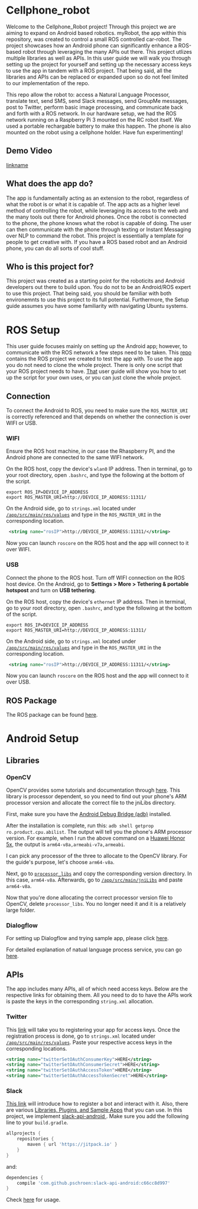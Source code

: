 # Cellphone_robot

Welcome to the Cellphone_Robot project! Through this project we are aiming to expand on Android based robotics. myRobot, the app within this repository, was created to control a small ROS controlled car-robot. The project showcases how an Android phone can significantly enhance a ROS-based robot through leveraging the many APIs out there. This project utlizes multiple libraries as well as APIs. In this user guide we will walk you through setting up the project for yourself and setting up the necessary access keys to use the app in tandem with a ROS project. That being said, all the libraries and APIs can be replaced or expanded upon so do not feel limited to our implementation of the repo. 

This repo allow the robot to: access a Natural Language Processor, translate text, send SMS, send Slack messages, send GroupMe messages, post to Twitter, perform basic image processing, and communicate back and forth with a ROS network. In our hardware setup, we had the ROS network running on a Raspberry Pi 3 mounted on the RC robot itself. We used a portable rechargable battery to make this happen. The phone is also mounted on the robot using a cellphone holder. Have fun experimenting!

## Demo Video
[linkname](https://youtu.be/JWv4LxLAfJA)

## What does the app do?
The app is fundamentally acting as an extension to the robot, regardless of what the robot is or what it is capable of. The app acts as a higher level method of controlling the robot, while leveraging its access to the web and the many tools out there for Android phones. Once the robot is connected to the phone, the phone knows what the robot is capable of doing. The user can then communicate with the phone through texting or Instant Messaging over NLP to command the robot. This project is essentially a template for people to get creative with. If you have a ROS based robot and an Android phone, you can do all sorts of cool stuff.

## Who is this project for?
This project was created as a starting point for the roboticits and Android developers out there to build upon. You do not to be an Android/ROS expert to use this project. That being said, you should be familiar with both environemnts to use this project to its full potential. Furthermore, the Setup guide assumes you have some familiarity with navigating Ubuntu systems.


# ROS Setup
This user guide focuses mainly on setting up the Android app; however, to communicate with the ROS network a few steps need to be taken. This [repo](https://github.com/wang3303/ros_cellphonerobot) contains the ROS project we created to test the app with. To use the app you do not need to clone the whole project. There is only one script that your ROS project needs to have. [That](https://github.com/wang3303/ros_cellphonerobot) user guide will show you how to set up the script for your own uses, or you can just clone the whole project.

## Connection
To connect the Android to ROS, you need to make sure the `ROS_MASTER_URI` is correctly referenced and that depends on whether the connection is over WIFI or USB.

### WIFI
Ensure the ROS host machine, in our case the Rhaspberry PI, and the Android phone are connected to the same WIFI network. 

On the ROS host, copy the device's `wlan0` IP address. Then in terminal, go to your root directory, open `.bashrc`, and type the following at the bottom of the script.

```
export ROS_IP=DEVICE_IP_ADDRESS
export ROS_MASTER_URI=http://DEVICE_IP_ADDRESS:11311/
```

On the Android side, go to `strings.xml` located under [`/app/src/main/res/values`](app/src/main/res/values) and type in the `ROS_MASTER_URI` in the corresponding location.

```xml
 <string name="rosIP">http://DEVICE_IP_ADDRESS:11311/</string>
```

Now you can launch `roscore` on the ROS host and the app will connect to it over WIFI.

### USB
Connect the phone to the ROS host. Turn off WIFI connection on the ROS host device. On the Android, go to **Settings > More > Tethering & portable hotspost** and turn on **USB tethering**.

On the ROS host, copy the device's `ethernet` IP address. Then in terminal, go to your root directory, open `.bashrc`, and type the following at the bottom of the script.

```
export ROS_IP=DEVICE_IP_ADDRESS
export ROS_MASTER_URI=http://DEVICE_IP_ADDRESS:11311/
```

On the Android side, go to `strings.xml` located under [`/app/src/main/res/values`](app/src/main/res/values) and type in the `ROS_MASTER_URI` in the corresponding location.

```xml
 <string name="rosIP">http://DEVICE_IP_ADDRESS:11311/</string>

```

Now you can launch `roscore` on the ROS host and the app will connect to it over USB.

## ROS Package
The ROS package can be found [here](https://github.com/wang3303/ros_cellphonerobot/wiki).

# Android Setup
## Libraries
### OpenCV
OpenCV provides some tutorials and documentation through [here](https://opencv.org/platforms/android/). This library is processor dependent, so you need to find out your phone's ARM processor version and allocate the correct file to the jniLibs directory. 

First, make sure you have the [Android Debug Bridge (adb)](https://developer.android.com/studio/command-line/adb.html) installed.

After the installation is complete, run this: `adb shell getprop ro.product.cpu.abilist`. The output will tell you the phone's ARM processor version. For example, when I run the above command on a [Huawei Honor 5x](http://www.hihonor.com/global/products/mobile-phones/honor5x/index.html), the output is `arm64-v8a,armeabi-v7a,armeabi`.

I can pick any processor of the three to allocate to the OpenCV library. For the guide's purpose, let's choose `arm64-v8a`. 

Next, go to [`processor_libs`](processor_libs) and copy the corresponding version directory. In this case, `arm64-v8a`. Afterwards, go to [`/app/src/main/jniLibs`](app/src/main/jniLibs/) and paste `arm64-v8a`. 

Now that you're done allocating the correct processor version file to OpenCV, delete `processor_libs`. You no longer need it and it is a relatively large folder.

### Dialogflow
For setting up Dialogflow and trying sample app, please click [here](https://github.com/dialogflow/dialogflow-android-client/blob/master/README.md).

For detailed explanation of natual language process service, you can go [here](https://github.com/AGKhalil/Cellphone_Robot/wiki/NLP).

## APIs
The app includes many APIs, all of which need access keys. Below are the respective links for obtaining them. All you need to do to have the APIs work is paste the keys in the corresponding `string.xml` allocation.

### Twitter
This [link](https://apps.twitter.com) will take you to registering your app for access keys. Once the registration process is done, go to `strings.xml` located under [`/app/src/main/res/values`](app/src/main/res/values). Paste your respective access keys in the corresponding locations.

```xml
<string name="twitterSetOAuthConsumerKey">HERE</string>
<string name="twitterSetOAuthConsumerSecret">HERE</string>
<string name="twitterSetOAuthAccessToken">HERE</string>
<string name="twitterSetOAuthAccessTokenSecret">HERE</string>
```

### Slack
[This link](https://api.slack.com/bot-users) will introduce how to register a bot and interact with it. Also, there are various [Libraries, Plugins, and Sample Apps](https://api.slack.com/community) that you can use. In this project, we implement [slack-api-android ](https://github.com/pschroen/slack-api-android).
Make sure you add the following line to your `build.gradle`. 
```gradle
allprojects {
    repositories {
        maven { url 'https://jitpack.io' }
    }
}
```

and:

```gradle
dependencies {
    compile 'com.github.pschroen:slack-api-android:c66cc8d997'
}
```
Check [here](https://github.com/AGKhalil/Cellphone_Robot/wiki/slack) for usage.
